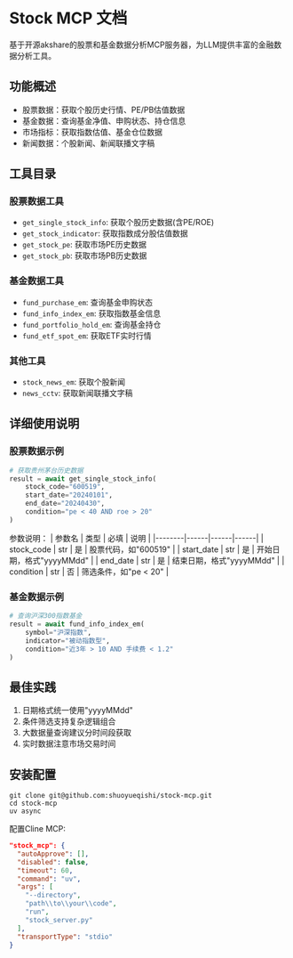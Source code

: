# Stock MCP 文档

基于开源akshare的股票和基金数据分析MCP服务器，为LLM提供丰富的金融数据分析工具。

## 功能概述

- 股票数据：获取个股历史行情、PE/PB估值数据
- 基金数据：查询基金净值、申购状态、持仓信息
- 市场指标：获取指数估值、基金仓位数据
- 新闻数据：个股新闻、新闻联播文字稿

## 工具目录

### 股票数据工具
- `get_single_stock_info`: 获取个股历史数据(含PE/ROE)
- `get_stock_indicator`: 获取指数成分股估值数据
- `get_stock_pe`: 获取市场PE历史数据
- `get_stock_pb`: 获取市场PB历史数据

### 基金数据工具
- `fund_purchase_em`: 查询基金申购状态
- `fund_info_index_em`: 获取指数基金信息
- `fund_portfolio_hold_em`: 查询基金持仓
- `fund_etf_spot_em`: 获取ETF实时行情

### 其他工具
- `stock_news_em`: 获取个股新闻
- `news_cctv`: 获取新闻联播文字稿

## 详细使用说明

### 股票数据示例

```python
# 获取贵州茅台历史数据
result = await get_single_stock_info(
    stock_code="600519",
    start_date="20240101",
    end_date="20240430",
    condition="pe < 40 AND roe > 20"
)
```

参数说明：
| 参数名 | 类型 | 必填 | 说明 |
|--------|------|------|------|
| stock_code | str | 是 | 股票代码，如"600519" |
| start_date | str | 是 | 开始日期，格式"yyyyMMdd" |
| end_date | str | 是 | 结束日期，格式"yyyyMMdd" |
| condition | str | 否 | 筛选条件，如"pe < 20" |

### 基金数据示例

```python
# 查询沪深300指数基金
result = await fund_info_index_em(
    symbol="沪深指数",
    indicator="被动指数型",
    condition="近3年 > 10 AND 手续费 < 1.2"
)
```

## 最佳实践

1. 日期格式统一使用"yyyyMMdd"
2. 条件筛选支持复杂逻辑组合
3. 大数据量查询建议分时间段获取
4. 实时数据注意市场交易时间

## 安装配置

```shell
git clone git@github.com:shuoyueqishi/stock-mcp.git
cd stock-mcp
uv async
```

配置Cline MCP:
```json
"stock_mcp": {
  "autoApprove": [],
  "disabled": false,
  "timeout": 60,
  "command": "uv",
  "args": [
    "--directory",
    "path\\to\\your\\code",
    "run",
    "stock_server.py"
  ],
  "transportType": "stdio"
}
